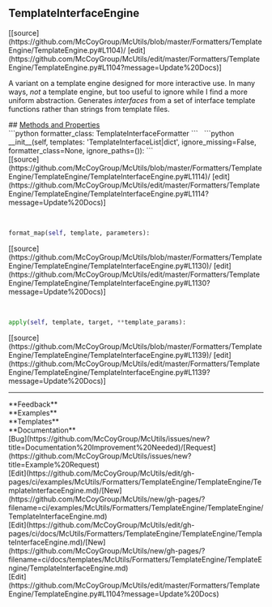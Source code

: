 ## <a id="McUtils.Formatters.TemplateEngine.TemplateEngine.TemplateInterfaceEngine">TemplateInterfaceEngine</a> 

<div class="docs-source-link" markdown="1">
[[source](https://github.com/McCoyGroup/McUtils/blob/master/Formatters/TemplateEngine/TemplateEngine.py#L1104)/
[edit](https://github.com/McCoyGroup/McUtils/edit/master/Formatters/TemplateEngine/TemplateEngine.py#L1104?message=Update%20Docs)]
</div>

A variant on a template engine designed for more interactive use.
In many ways, _not_ a template engine, but too useful to ignore while I
find a more uniform abstraction.
Generates _interfaces_ from a set of interface template functions
rather than strings from template files.







<div class="collapsible-section">
 <div class="collapsible-section collapsible-section-header" markdown="1">
## <a class="collapse-link" data-toggle="collapse" href="#methods" markdown="1"> Methods and Properties</a> <a class="float-right" data-toggle="collapse" href="#methods"><i class="fa fa-chevron-down"></i></a>
 </div>
 <div class="collapsible-section collapsible-section-body collapse show" id="methods" markdown="1">
 ```python
formatter_class: TemplateInterfaceFormatter
```
<a id="McUtils.Formatters.TemplateEngine.TemplateEngine.TemplateInterfaceEngine.__init__" class="docs-object-method">&nbsp;</a> 
```python
__init__(self, templates: 'TemplateInterfaceList|dict', ignore_missing=False, formatter_class=None, ignore_paths=()): 
```
<div class="docs-source-link" markdown="1">
[[source](https://github.com/McCoyGroup/McUtils/blob/master/Formatters/TemplateEngine/TemplateEngine/TemplateInterfaceEngine.py#L1114)/
[edit](https://github.com/McCoyGroup/McUtils/edit/master/Formatters/TemplateEngine/TemplateEngine/TemplateInterfaceEngine.py#L1114?message=Update%20Docs)]
</div>


<a id="McUtils.Formatters.TemplateEngine.TemplateEngine.TemplateInterfaceEngine.format_map" class="docs-object-method">&nbsp;</a> 
```python
format_map(self, template, parameters): 
```
<div class="docs-source-link" markdown="1">
[[source](https://github.com/McCoyGroup/McUtils/blob/master/Formatters/TemplateEngine/TemplateEngine/TemplateInterfaceEngine.py#L1130)/
[edit](https://github.com/McCoyGroup/McUtils/edit/master/Formatters/TemplateEngine/TemplateEngine/TemplateInterfaceEngine.py#L1130?message=Update%20Docs)]
</div>


<a id="McUtils.Formatters.TemplateEngine.TemplateEngine.TemplateInterfaceEngine.apply" class="docs-object-method">&nbsp;</a> 
```python
apply(self, template, target, **template_params): 
```
<div class="docs-source-link" markdown="1">
[[source](https://github.com/McCoyGroup/McUtils/blob/master/Formatters/TemplateEngine/TemplateEngine/TemplateInterfaceEngine.py#L1139)/
[edit](https://github.com/McCoyGroup/McUtils/edit/master/Formatters/TemplateEngine/TemplateEngine/TemplateInterfaceEngine.py#L1139?message=Update%20Docs)]
</div>
 </div>
</div>












---


<div markdown="1" class="text-secondary">
<div class="container">
  <div class="row">
   <div class="col" markdown="1">
**Feedback**   
</div>
   <div class="col" markdown="1">
**Examples**   
</div>
   <div class="col" markdown="1">
**Templates**   
</div>
   <div class="col" markdown="1">
**Documentation**   
</div>
   <div class="col" markdown="1">
   
</div>
   <div class="col" markdown="1">
   
</div>
   <div class="col" markdown="1">
   
</div>
</div>
  <div class="row">
   <div class="col" markdown="1">
[Bug](https://github.com/McCoyGroup/McUtils/issues/new?title=Documentation%20Improvement%20Needed)/[Request](https://github.com/McCoyGroup/McUtils/issues/new?title=Example%20Request)   
</div>
   <div class="col" markdown="1">
[Edit](https://github.com/McCoyGroup/McUtils/edit/gh-pages/ci/examples/McUtils/Formatters/TemplateEngine/TemplateEngine/TemplateInterfaceEngine.md)/[New](https://github.com/McCoyGroup/McUtils/new/gh-pages/?filename=ci/examples/McUtils/Formatters/TemplateEngine/TemplateEngine/TemplateInterfaceEngine.md)   
</div>
   <div class="col" markdown="1">
[Edit](https://github.com/McCoyGroup/McUtils/edit/gh-pages/ci/docs/McUtils/Formatters/TemplateEngine/TemplateEngine/TemplateInterfaceEngine.md)/[New](https://github.com/McCoyGroup/McUtils/new/gh-pages/?filename=ci/docs/templates/McUtils/Formatters/TemplateEngine/TemplateEngine/TemplateInterfaceEngine.md)   
</div>
   <div class="col" markdown="1">
[Edit](https://github.com/McCoyGroup/McUtils/edit/master/Formatters/TemplateEngine/TemplateEngine.py#L1104?message=Update%20Docs)   
</div>
   <div class="col" markdown="1">
   
</div>
   <div class="col" markdown="1">
   
</div>
   <div class="col" markdown="1">
   
</div>
</div>
</div>
</div>